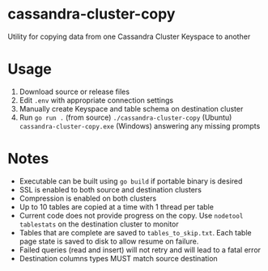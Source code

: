 # cassandra-cluster-copy
Utility for copying data from one Cassandra Cluster Keyspace to another
# Usage
1) Download source or release files
2) Edit `.env` with appropriate connection settings
3) Manually create Keyspace and table schema on destination cluster
4) Run `go run .` (from source) `./cassandra-cluster-copy` (Ubuntu) `cassandra-cluster-copy.exe` (Windows) answering any missing prompts

# Notes
- Executable can be built using `go build` if portable binary is desired
- SSL is enabled to both source and destination clusters
- Compression is enabled on both clusters
- Up to 10 tables are copied at a time with 1 thread per table
- Current code does not provide progress on the copy. Use `nodetool tablestats` on the destination cluster to monitor
- Tables that are complete are saved to `tables_to_skip.txt`. Each table page state is saved to disk to allow resume on failure.
- Failed queries (read and insert) will not retry and will lead to a fatal error
- Destination columns types MUST match source destination
